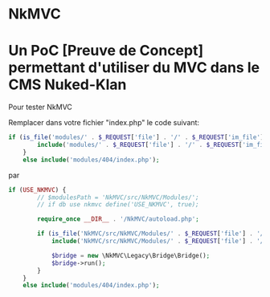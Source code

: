 NkMVC
=====

# Un PoC [Preuve de Concept] permettant d'utiliser du MVC dans le CMS Nuked-Klan

Pour tester NkMVC

Remplacer dans votre fichier "index.php" le code suivant:

```php
if (is_file('modules/' . $_REQUEST['file'] . '/' . $_REQUEST['im_file'] . '.php')){
        include('modules/' . $_REQUEST['file'] . '/' . $_REQUEST['im_file'] . '.php');
    }
    else include('modules/404/index.php');
```

par

```php
if (USE_NKMVC) {
        // $modulesPath = 'NkMVC/src/NkMVC/Modules/';
        // if db use nkmvc define('USE_NKMVC', true);

        require_once __DIR__ . '/NkMVC/autoload.php';

        if (is_file('NkMVC/src/NkMVC/Modules/' . $_REQUEST['file'] . '/' . $_REQUEST['im_file'] . '.php')) {
            include('NkMVC/src/NkMVC/Modules/' . $_REQUEST['file'] . '/' . $_REQUEST['im_file'] . '.php');

            $bridge = new \NkMVC\Legacy\Bridge\Bridge();
            $bridge->run();
        }
    }
    else include('modules/404/index.php');
```